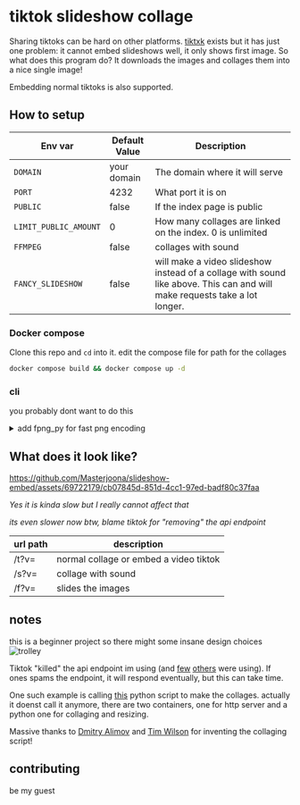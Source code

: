 # tiktok slideshow collage

Sharing tiktoks can be hard on other platforms. [tiktxk](https://github.com/Britmoji/tiktxk) exists but it has just one problem: it cannot embed slideshows well, it only shows first image. So what does this program do? It downloads the images and collages them into a nice single image!

Embedding normal tiktoks is also supported.


## How to setup

| Env var | Default Value | Description                                   |
|---------------------|---------------|-----------------------------------------------|
| `DOMAIN`            | your domain   | The domain where it will serve  |
| `PORT`              | 4232          | What port it is on |
| `PUBLIC`            | false         | If the index page is public  |
| `LIMIT_PUBLIC_AMOUNT` | 0           | How many collages are linked on the index. 0 is unlimited |
| `FFMPEG`            | false         | collages with sound  |
| `FANCY_SLIDESHOW`   | false         | will make a video slideshow instead of a collage with sound like above. This can and will make requests take a lot longer. |


### Docker compose
Clone this repo and `cd` into it. edit the compose file for path for the collages

```bash
docker compose build && docker compose up -d
```

### cli
you probably dont want to do this

<details>
<summary> add fpng_py for fast png encoding</summary>
Add this to the dockerfile

```Dockerfile
RUN git clone --recurse-submodules https://github.com/K0lb3/fpng_py
# for arm64 we disable some build args. what does these flags do? i dont know
RUN sed -i 's/"-msse4.1"/#&/' fpng_py/setup.py
RUN sed -i 's/"-mpclmul"/#&/' fpng_py/setup.py
WORKDIR /app/fpng_py
RUN pip install . --break-system-packages

```

or you can build it yourself
```bash
git clone --recurse-submodules https://github.com/K0lb3/fpng_py
cd fpng_py
pip install . 
```
and copy the compiled files to the container
```Dockerfile
COPY ./fpng_py/build/lib.path/fpng_py /app/fpng_py
```

</details>



## What does it look like?


https://github.com/Masterjoona/slideshow-embed/assets/69722179/cb07845d-851d-4cc1-97ed-badf80c37faa

*Yes it is kinda slow but I really cannot affect that*

*its even slower now btw, blame tiktok for "removing" the api endpoint*

| url path | description                            |
|----------|----------------------------------------|
| /t?v=    | normal collage or embed a video tiktok | 
| /s?v=    | collage with sound                     |
| /f?v=    | slides the images                      |

## notes
this is a beginner project so there might some insane design choices ![trolley](https://cdn.discordapp.com/emojis/1068825486265942056.webp?size=48&name=trolley&quality=lossless) 

Tiktok "killed" the api endpoint im using (and [few](https://github.com/Britmoji/tiktxk/issues/11) [others](https://github.com/yt-dlp/yt-dlp/issues/9506) were using). If ones spams the endpoint, it will respond eventually, but this can take time.

One such example is calling [this](https://github.com/twilsonco/PyPhotoCollage) python script to make the collages. actually it doenst call it anymore, there are two containers, one for http server and a python one for collaging and resizing.

Massive thanks to [Dmitry Alimov](https://github.com/delimitry) and [Tim Wilson](https://github.com/twilsonco) for inventing the collaging script!

## contributing

be my guest
